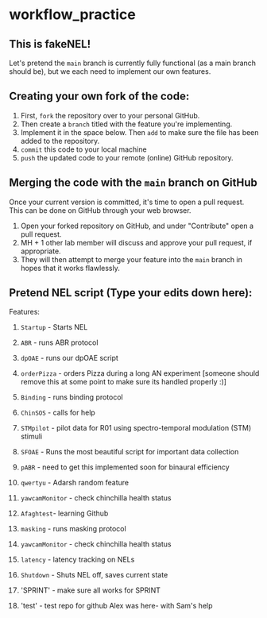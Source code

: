 # workflow_practice

## This is fakeNEL!

Let's pretend the `main` branch is currently fully functional (as a main branch should be), but we each need to implement our own features. 

## Creating your own fork of the code:

1. First, `fork` the repository over to your personal GitHub. 
2. Then create a `branch` titled with the feature you're implementing. 
3. Implement it in the space below. Then `add` to make sure the file has been added to the repository.
4. `commit` this code to your local machine
5. `push` the updated code to your remote (online) GitHub repository.

## Merging the code with the `main` branch on GitHub

Once your current version is committed, it's time to open a pull request. This can be done on GitHub through your web browser. 

1. Open your forked repository on GitHub, and under "Contribute" open a pull request. 
2. MH + 1 other lab member will discuss and approve your pull request, if appropriate. 
3. They will then attempt to merge your feature into the `main` branch in hopes that it works flawlessly.


## Pretend NEL script (Type your edits down here):

Features: 

1. `Startup` - Starts NEL
2. `ABR` - runs ABR protocol
3. `dpOAE` - runs our dpOAE script
4. `orderPizza` - orders Pizza during a long AN experiment [someone should remove this at some point to make sure its handled properly :)]
5. `Binding` - runs binding protocol
6. `ChinSOS` - calls for help 
7. `STMpilot` - pilot data for R01 using spectro-temporal modulation (STM) stimuli 
8. `SFOAE` - Runs the most beautiful script for important data collection
9. `pABR` - need to get this implemented soon for binaural efficiency
10. `qwertyu` - Adarsh random feature
11. `yawcamMonitor` - check chinchilla health status
12. `Afaghtest`- learning Github
13. `masking` - runs masking protocol
14. `yawcamMonitor` - check chinchilla health status
15. `latency` - latency tracking on NELs
16. `Shutdown` - Shuts NEL off, saves current state

18. 'SPRINT' - make sure all works for SPRINT
17. 'test' - test repo for github 
Alex was here- with Sam's help